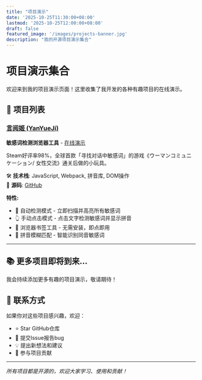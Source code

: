 ```yaml
---
title: "项目演示"
date: '2025-10-25T11:30:00+08:00'
lastmod: '2025-10-25T12:00:00+08:00'
draft: false
featured_image: '/images/projects-banner.jpg'
description: "我的开源项目演示集合"
---
```


# 项目演示集合

欢迎来到我的项目演示页面！这里收集了我开发的各种有趣项目的在线演示。

## 🚀 项目列表

### [言阅姬 (YanYueJi)](/project/my-pen-is-broken/)

**敏感词检测浏览器工具** - [在线演示](/project/my-pen-is-broken/demo/)

Steam好评率98%，全球首款「寻找对话中敏感词」的游戏《ウーマンコミュニケーション/ 女性交流》通关后做的小玩具。

🛠️ **技术栈**: JavaScript, Webpack, 拼音库, DOM操作  
🔗 **源码**: [GitHub](https://github.com/Laurence-042/my-pen-is-broken)

**特性:**
- 🤖 自动检测模式 - 立即扫描并高亮所有敏感词
- 👆 手动点击模式 - 点击文字检测敏感词并显示拼音
- 📖 浏览器书签工具 - 无需安装，即点即用
- 🎯 拼音模糊匹配 - 智能识别同音敏感词

---

## 📚 更多项目即将到来...

我会持续添加更多有趣的项目演示，敬请期待！

## 🤝 联系方式

如果你对这些项目感兴趣，欢迎：
- ⭐ Star GitHub仓库
- 🐛 提交Issue报告bug
- 💡 提出新想法和建议
- 🤝 参与项目贡献

---

*所有项目都是开源的，欢迎大家学习、使用和贡献！*